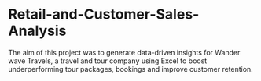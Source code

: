 # Retail-and-Customer-Sales-Analysis
The aim of this project was to generate data-driven insights for Wander wave Travels, a travel and tour company using Excel to boost underperforming tour packages, bookings and improve customer retention. 
